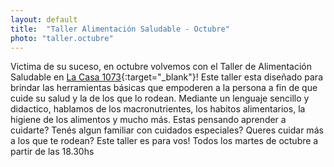 ```yaml
---
layout: default
title:  "Taller Alimentación Saludable - Octubre"
photo: "taller.octubre"
---
```

Victima de su suceso, en octubre volvemos con el Taller de Alimentación Saludable en [La Casa 1073](https://www.facebook.com/lacasa1073/){:target="_blank"}! Este taller esta diseñado para brindar las herramientas básicas que empoderen a la persona a fin de que cuide su salud y la de los que lo rodean. 
Mediante un lenguaje sencillo y didactico, hablamos de los macronutrientes, los habitos alimentarios, la higiene de los alimentos y mucho más. 
Estas pensando aprender a cuidarte? Tenés algun familiar con cuidados especiales? Queres cuidar más a los que te rodean? Este taller es para vos! Todos los martes de octubre a partir de las 18.30hs
